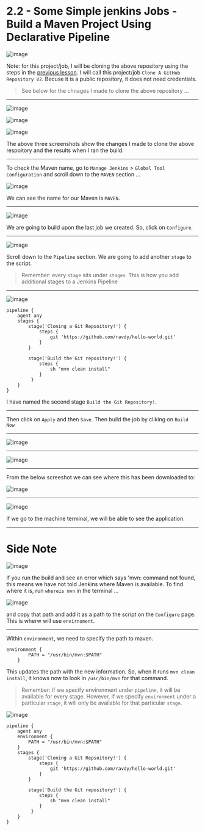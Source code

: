 # 2.2 - Some Simple jenkins Jobs - Build a Maven Project Using Declarative Pipeline

![image](https://user-images.githubusercontent.com/107522496/215789965-24ae5fcf-b5fb-419e-873f-3149dc996ee5.png)

Note: for this project/job, I will be cloning the above repository using the steps in the [previous lesson](https://github.com/NwCoder21/Jenkins/blob/main/Jenkins/Learn%20Continious%20Integration%20with%20Jenkins/2.1.%20Some%20Simple%20jenkins%20Jobs%20-%20How%20to%20Clone%20A%20GitHub%20Repository%20-%20How%20to%20Clone%20A%20GitHub%20Repository.md). I will call this project/job `Clone A GitHub Repository V2`. Becuse it is a public repository, it does not need credentials. 

> See below for the chnages I made to clone the above repository ...

---

![image](https://user-images.githubusercontent.com/107522496/215792389-54848379-a74b-4315-a2fd-6cd34421d4dc.png)

![image](https://user-images.githubusercontent.com/107522496/215792496-d853b7c6-e2c2-42c1-a759-d55012487ce2.png)

![image](https://user-images.githubusercontent.com/107522496/215791949-12a086d6-b47b-4cec-91ff-187cdd0d27bd.png)

The above three screenshots show the changes I made to clone the above respoitory and the results when I ran the build.

---


To check the Maven name, go to `Manage Jenkins` > `Global Tool Configuration` and scroll down to the `MAVEN` section ...

![image](https://user-images.githubusercontent.com/107522496/215782914-01513b84-e411-4ba1-8e77-8cff1d375dcd.png)

We can see the name for our Maven is `MAVEN`.

---

![image](https://user-images.githubusercontent.com/107522496/215792682-54d82ec7-bfca-4aca-a919-e0710a4a167c.png)

We are going to build upon the last job we created. So, click on `Configure`.

---

![image](https://user-images.githubusercontent.com/107522496/215793036-e2ddde78-6580-4fe3-96c5-d0f1337a9a09.png)

Scroll down to the `Pipeline` section. We are going to add another `stage` to the script.

> Remember: every `stage` sits under `stages`. This is how you add additional stages to a Jenkins Pipeline

---

![image](https://user-images.githubusercontent.com/107522496/215794563-738b0a67-8754-49ce-9740-0de09c473af8.png)

```
pipeline {
    agent any
    stages {
        stage('Cloning a Git Repsoitory!') {
            steps {
                git 'https://github.com/ravdy/hello-world.git'
            }
        }
        
        stage('Build the Git repository!') {
            steps {
                sh "mvn clean install"
            }
         }
    }
}
```

I have named the second stage `Build the Git Repository!`.

---

Then click on `Apply` and then `Save`. Then build the job by cliking on `Build Now`

---

![image](https://user-images.githubusercontent.com/107522496/215794910-0305e549-1f45-4209-8527-66a15fb4897f.png)

---

![image](https://user-images.githubusercontent.com/107522496/215795561-07bc3bb5-6a95-417f-babb-fe2e9546c99d.png)

---

From the below screeshot we can see where this has been downloaded to:

![image](https://user-images.githubusercontent.com/107522496/215797100-d64dc5ec-815d-44ce-a8ce-c6313ec23c04.png)

---

![image](https://user-images.githubusercontent.com/107522496/215797714-f505cf46-40bb-4e25-a2eb-302fcbfd61d3.png)

If we go to the machine terminal, we will be able to see the application.

---

# Side Note

![image](https://user-images.githubusercontent.com/107522496/215798564-33608240-508c-46f8-88af-da292c4cbe64.png)

If you run the build and see an error which says 'mvn: command not found, this means we have not told Jenkins where Maven is available. To find where it is, run `whereis mvn` in the terminal ...

![image](https://user-images.githubusercontent.com/107522496/215799050-15e4c075-cab8-444d-b7a4-c49a1addc678.png)

and copy that path and add it as a path to the script on the `Configure` page. This is wherw will use `envirnoment`.

---

Within `environment`, we need to specify the path to maven.

```
environment {
        PATH = "/usr/bin/mvn:$PATH"
    }
```

This updates the path with the new information. So, when it runs `mvn clean install`, it knows now to look in `/usr/bin/mvn` for  that command. 

> Remember: if we specify environment under `pipeline`, it will be available for every stage. However, if we specify `environment` under a particular `stage`, it will only be available for that particular `stage`.

![image](https://user-images.githubusercontent.com/107522496/215801217-fac86ac7-7739-444f-87e8-14021215f28b.png)

```
pipeline {
    agent any
    environment {
        PATH = "/usr/bin/mvn:$PATH"
    }
    stages {
        stage('Cloning a Git Repsoitory!') {
            steps {
                git 'https://github.com/ravdy/hello-world.git'
            }
        }
        
        stage('Build the Git repository!') {
            steps {
                sh "mvn clean install"
            }
         }
    }
}
```










